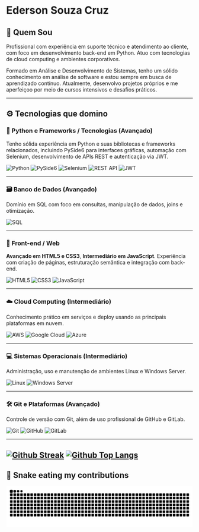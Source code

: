 # Ederson Souza Cruz

## 🧠 Quem Sou

Profissional com experiência em suporte técnico e atendimento ao cliente, com foco em desenvolvimento back-end em Python. Atuo com tecnologias de cloud computing e ambientes corporativos.

Formado em Análise e Desenvolvimento de Sistemas, tenho um sólido conhecimento em análise de software e estou sempre em busca de aprendizado contínuo. Atualmente, desenvolvo projetos próprios e me aperfeiçoo por meio de cursos intensivos e desafios práticos.

---

## ⚙️ Tecnologias que domino

### 🐍 Python e Frameworks / Tecnologias (Avançado)  
Tenho sólida experiência em Python e suas bibliotecas e frameworks relacionados, incluindo PySide6 para interfaces gráficas, automação com Selenium, desenvolvimento de APIs REST e autenticação via JWT.

![Python](https://img.shields.io/badge/python-3670A0?style=for-the-badge&logo=python&logoColor=ffdd54)
![PySide6](https://img.shields.io/badge/PySide6-1C82C3?style=for-the-badge&logo=qt&logoColor=white)
![Selenium](https://img.shields.io/badge/Selenium-43B02A?style=for-the-badge&logo=selenium&logoColor=white)
![REST API](https://img.shields.io/badge/REST_API-61DAFB?style=for-the-badge&logo=postman&logoColor=black)
![JWT](https://img.shields.io/badge/JWT-000000?style=for-the-badge&logo=jsonwebtoken&logoColor=white)

---

### 🗃️ Banco de Dados (Avançado)  
Domínio em SQL com foco em consultas, manipulação de dados, joins e otimização.

![SQL](https://img.shields.io/badge/SQL-4479A1?style=for-the-badge&logo=mysql&logoColor=white)

---

### 🎨 Front-end / Web  
**Avançado em HTML5 e CSS3**, **Intermediário em JavaScript**. Experiência com criação de páginas, estruturação semântica e integração com back-end.

![HTML5](https://img.shields.io/badge/HTML5-E34F26?style=for-the-badge&logo=html5&logoColor=white)
![CSS3](https://img.shields.io/badge/CSS3-1572B6?style=for-the-badge&logo=css3&logoColor=white)
![JavaScript](https://img.shields.io/badge/javascript-F7DF1E?style=for-the-badge&logo=javascript&logoColor=black)

---

### ☁️ Cloud Computing (Intermediário)  
Conhecimento prático em serviços e deploy usando as principais plataformas em nuvem.

![AWS](https://img.shields.io/badge/AWS-232F3E?style=for-the-badge&logo=amazonaws&logoColor=white)
![Google Cloud](https://img.shields.io/badge/google_cloud-4285F4?style=for-the-badge&logo=googlecloud&logoColor=white)
![Azure](https://img.shields.io/badge/azure-0078D4?style=for-the-badge&logo=microsoftazure&logoColor=white)

---

### 💻 Sistemas Operacionais (Intermediário)  
Administração, uso e manutenção de ambientes Linux e Windows Server.

![Linux](https://img.shields.io/badge/Linux-FCC624?style=for-the-badge&logo=linux&logoColor=black)
![Windows Server](https://img.shields.io/badge/Windows_Server-0078D7?style=for-the-badge&logo=windowsserver&logoColor=white)

---

### 🛠️ Git e Plataformas (Avançado)  
Controle de versão com Git, além de uso profissional de GitHub e GitLab.

![Git](https://img.shields.io/badge/git-F05032?style=for-the-badge&logo=git&logoColor=white)
![GitHub](https://img.shields.io/badge/github-181717?style=for-the-badge&logo=github&logoColor=white)
![GitLab](https://img.shields.io/badge/gitlab-FCA121?style=for-the-badge&logo=gitlab&logoColor=white)

---
[![Github Streak](https://github-readme-streak-stats.herokuapp.com/?user=edersoncruz&theme=tokyonight&hide_border=false&card_height=100)](https://github.com/edersoncruz)
[![Github Top Langs](https://github-readme-stats.vercel.app/api/top-langs/?username=edersoncruz&theme=tokyonight&hide_border=false&include_all_commits=true&count_private=true&layout=compact)](https://github.com/edersoncruz)
---

## 🐍 Snake eating my contributions
![snake gif](https://github.com/edersoncruz/edersoncruz/blob/output/github-contribution-grid-snake-dark.svg)





